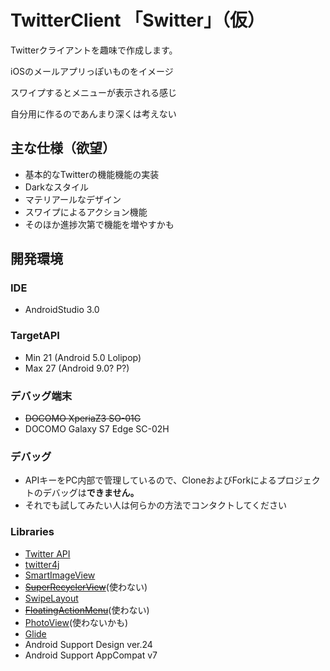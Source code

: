# TwitterClient 「Switter」（仮）

Twitterクライアントを趣味で作成します。

iOSのメールアプリっぽいものをイメージ

スワイプするとメニューが表示される感じ

自分用に作るのであんまり深くは考えない

## 主な仕様（欲望）
* 基本的なTwitterの機能機能の実装
* Darkなスタイル
* マテリアールなデザイン
* スワイプによるアクション機能
* そのほか進捗次第で機能を増やすかも

## 開発環境
### IDE
* AndroidStudio 3.0

### TargetAPI
* Min 21 (Android 5.0 Lolipop)
* Max 27 (Android 9.0? P?)

### デバッグ端末
* ~~DOCOMO XperiaZ3 SO-01G~~
* DOCOMO Galaxy S7 Edge SC-02H

### デバッグ
* APIキーをPC内部で管理しているので、CloneおよびForkによるプロジェクトのデバッグは**できません。**
* それでも試してみたい人は何らかの方法でコンタクトしてください

### Libraries
* [Twitter API](https://dev.twitter.com/)
* [twitter4j](http://twitter4j.org/ja/index.html)
* [SmartImageView](http://loopj.com/android-smart-image-view/)
* ~~[SuperRecyclerView](https://github.com/Malinskiy/SuperRecyclerView)~~(使わない)
* [SwipeLayout](https://github.com/daimajia/AndroidSwipeLayout)
* ~~[FloatingActionMenu](https://github.com/futuresimple/android-floating-action-button)~~(使わない)
* [PhotoView](https://github.com/chrisbanes/PhotoView)(使わないかも)
* [Glide](https://github.com/bumptech/glide)
* Android Support Design ver.24
* Android Support AppCompat v7
